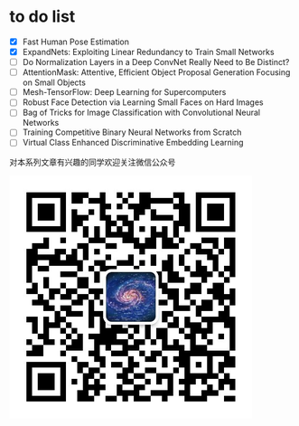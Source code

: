 # to do list
- [x] Fast Human Pose Estimation
- [x] ExpandNets: Exploiting Linear Redundancy to Train Small Networks
- [ ] Do Normalization Layers in a Deep ConvNet Really Need to Be Distinct?
- [ ] AttentionMask: Attentive, Efficient Object Proposal Generation Focusing on Small Objects
- [ ] Mesh-TensorFlow: Deep Learning for Supercomputers
- [ ] Robust Face Detection via Learning Small Faces on Hard Images
- [ ] Bag of Tricks for Image Classification with Convolutional Neural Networks
- [ ] Training Competitive Binary Neural Networks from Scratch
- [ ] Virtual Class Enhanced Discriminative Embedding
Learning

对本系列文章有兴趣的同学欢迎关注微信公众号

![qrcode](https://github.com/visualcomputingblog/blog/blob/master/qrcode.jpg)
